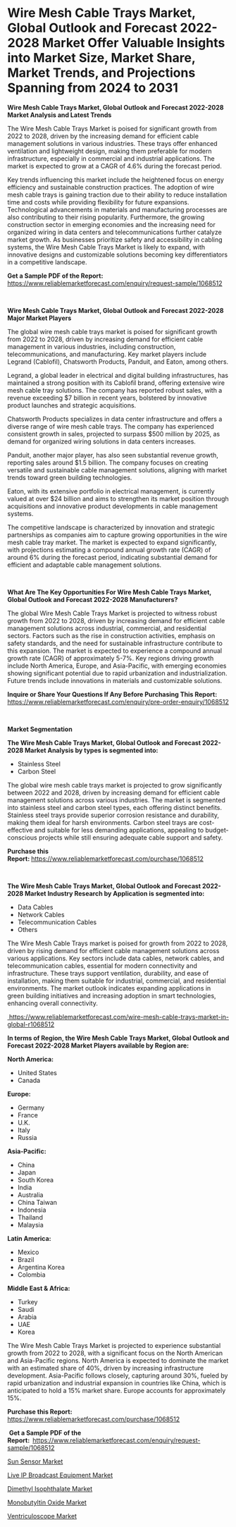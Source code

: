 <p><h1>Wire Mesh Cable Trays Market, Global Outlook and Forecast 2022-2028 Market Offer Valuable Insights into Market Size, Market Share, Market Trends, and Projections Spanning from 2024 to 2031</h1></p><p><strong>Wire Mesh Cable Trays Market, Global Outlook and Forecast 2022-2028 Market Analysis and Latest Trends</strong></p>
<p><p>The Wire Mesh Cable Trays Market is poised for significant growth from 2022 to 2028, driven by the increasing demand for efficient cable management solutions in various industries. These trays offer enhanced ventilation and lightweight design, making them preferable for modern infrastructure, especially in commercial and industrial applications. The market is expected to grow at a CAGR of 4.6% during the forecast period.</p><p>Key trends influencing this market include the heightened focus on energy efficiency and sustainable construction practices. The adoption of wire mesh cable trays is gaining traction due to their ability to reduce installation time and costs while providing flexibility for future expansions. Technological advancements in materials and manufacturing processes are also contributing to their rising popularity. Furthermore, the growing construction sector in emerging economies and the increasing need for organized wiring in data centers and telecommunications further catalyze market growth. As businesses prioritize safety and accessibility in cabling systems, the Wire Mesh Cable Trays Market is likely to expand, with innovative designs and customizable solutions becoming key differentiators in a competitive landscape.</p></p>
<p><strong>Get a Sample PDF of the Report:&nbsp;</strong> <a href="https://www.reliablemarketforecast.com/enquiry/request-sample/1068512">https://www.reliablemarketforecast.com/enquiry/request-sample/1068512</a></p>
<p>&nbsp;</p>
<p><strong>Wire Mesh Cable Trays Market, Global Outlook and Forecast 2022-2028 Major Market Players</strong></p>
<p><p>The global wire mesh cable trays market is poised for significant growth from 2022 to 2028, driven by increasing demand for efficient cable management in various industries, including construction, telecommunications, and manufacturing. Key market players include Legrand (Cablofil), Chatsworth Products, Panduit, and Eaton, among others.</p><p>Legrand, a global leader in electrical and digital building infrastructures, has maintained a strong position with its Cablofil brand, offering extensive wire mesh cable tray solutions. The company has reported robust sales, with a revenue exceeding $7 billion in recent years, bolstered by innovative product launches and strategic acquisitions.</p><p>Chatsworth Products specializes in data center infrastructure and offers a diverse range of wire mesh cable trays. The company has experienced consistent growth in sales, projected to surpass $500 million by 2025, as demand for organized wiring solutions in data centers increases.</p><p>Panduit, another major player, has also seen substantial revenue growth, reporting sales around $1.5 billion. The company focuses on creating versatile and sustainable cable management solutions, aligning with market trends toward green building technologies.</p><p>Eaton, with its extensive portfolio in electrical management, is currently valued at over $24 billion and aims to strengthen its market position through acquisitions and innovative product developments in cable management systems.</p><p>The competitive landscape is characterized by innovation and strategic partnerships as companies aim to capture growing opportunities in the wire mesh cable tray market. The market is expected to expand significantly, with projections estimating a compound annual growth rate (CAGR) of around 6% during the forecast period, indicating substantial demand for efficient and adaptable cable management solutions.</p></p>
<p>&nbsp;</p>
<p><strong>What Are The Key Opportunities For Wire Mesh Cable Trays Market, Global Outlook and Forecast 2022-2028 Manufacturers?</strong></p>
<p><p>The global Wire Mesh Cable Trays Market is projected to witness robust growth from 2022 to 2028, driven by increasing demand for efficient cable management solutions across industrial, commercial, and residential sectors. Factors such as the rise in construction activities, emphasis on safety standards, and the need for sustainable infrastructure contribute to this expansion. The market is expected to experience a compound annual growth rate (CAGR) of approximately 5-7%. Key regions driving growth include North America, Europe, and Asia-Pacific, with emerging economies showing significant potential due to rapid urbanization and industrialization. Future trends include innovations in materials and customizable solutions.</p></p>
<p><strong>Inquire or Share Your Questions If Any Before Purchasing This Report:</strong> <a href="https://www.reliablemarketforecast.com/enquiry/pre-order-enquiry/1068512">https://www.reliablemarketforecast.com/enquiry/pre-order-enquiry/1068512</a></p>
<p>&nbsp;</p>
<p><strong>Market Segmentation</strong></p>
<p><strong>The Wire Mesh Cable Trays Market, Global Outlook and Forecast 2022-2028 Market Analysis by types is segmented into:</strong></p>
<p><ul><li>Stainless Steel</li><li>Carbon Steel</li></ul></p>
<p><p>The global wire mesh cable trays market is projected to grow significantly between 2022 and 2028, driven by increasing demand for efficient cable management solutions across various industries. The market is segmented into stainless steel and carbon steel types, each offering distinct benefits. Stainless steel trays provide superior corrosion resistance and durability, making them ideal for harsh environments. Carbon steel trays are cost-effective and suitable for less demanding applications, appealing to budget-conscious projects while still ensuring adequate cable support and safety.</p></p>
<p><strong>Purchase this Report:&nbsp;</strong><a href="https://www.reliablemarketforecast.com/purchase/1068512">https://www.reliablemarketforecast.com/purchase/1068512</a></p>
<p>&nbsp;</p>
<p><strong>The Wire Mesh Cable Trays Market, Global Outlook and Forecast 2022-2028 Market Industry Research by Application is segmented into:</strong></p>
<p><ul><li>Data Cables</li><li>Network Cables</li><li>Telecommunication Cables</li><li>Others</li></ul></p>
<p><p>The Wire Mesh Cable Trays market is poised for growth from 2022 to 2028, driven by rising demand for efficient cable management solutions across various applications. Key sectors include data cables, network cables, and telecommunication cables, essential for modern connectivity and infrastructure. These trays support ventilation, durability, and ease of installation, making them suitable for industrial, commercial, and residential environments. The market outlook indicates expanding applications in green building initiatives and increasing adoption in smart technologies, enhancing overall connectivity.</p></p>
<p><a href="https://www.reliablemarketforecast.com/wire-mesh-cable-trays-market-in-global-r1068512">&nbsp;https://www.reliablemarketforecast.com/wire-mesh-cable-trays-market-in-global-r1068512</a></p>
<p><strong>In terms of Region, the Wire Mesh Cable Trays Market, Global Outlook and Forecast 2022-2028 Market Players available by Region are:</strong></p>
<p>
    <p> <strong> North America: </strong>
        <ul>
            <li>United States</li>
            <li>Canada</li>
        </ul>
        </p> 
    <p> <strong> Europe: </strong>
        <ul>
            <li>Germany</li>
            <li>France</li>
            <li>U.K.</li>
            <li>Italy</li>
            <li>Russia</li>
        </ul>
        </p> 
    <p> <strong> Asia-Pacific: </strong>
        <ul>
            <li>China</li>
            <li>Japan</li>
            <li>South Korea</li>
            <li>India</li>
            <li>Australia</li>
            <li>China Taiwan</li>
            <li>Indonesia</li>
            <li>Thailand</li>
            <li>Malaysia</li>
        </ul>
        </p> 
    <p> <strong> Latin America: </strong>
        <ul>
            <li>Mexico</li>
            <li>Brazil</li>
            <li>Argentina Korea</li>
            <li>Colombia</li>
        </ul>
        </p> 
    <p> <strong> Middle East & Africa: </strong>
        <ul>
            <li>Turkey</li>
            <li>Saudi</li>
            <li>Arabia</li>
            <li>UAE</li>
            <li>Korea</li>
        </ul>
    </p>
    </p>
<p><p>The Wire Mesh Cable Trays Market is projected to experience substantial growth from 2022 to 2028, with a significant focus on the North American and Asia-Pacific regions. North America is expected to dominate the market with an estimated share of 40%, driven by increasing infrastructure development. Asia-Pacific follows closely, capturing around 30%, fueled by rapid urbanization and industrial expansion in countries like China, which is anticipated to hold a 15% market share. Europe accounts for approximately 15%.</p></p>
<p><strong>Purchase this Report: </strong><a href="https://www.reliablemarketforecast.com/purchase/1068512">https://www.reliablemarketforecast.com/purchase/1068512</a></p>
<p>&nbsp;<strong>Get a Sample PDF of the Report:&nbsp;&nbsp;</strong><a href="https://www.reliablemarketforecast.com/enquiry/request-sample/1068512">https://www.reliablemarketforecast.com/enquiry/request-sample/1068512</a></p>
<p><strong></strong></p>
<p><p><a href="https://medium.com/@rosslarkin1962/this-report-aims-to-provide-a-comprehensive-presentation-of-the-global-market-for-sun-sensor-with-e8687ab16fdd">Sun Sensor Market</a></p><p><a href="https://medium.com/@brendamoreno1988/the-live-ip-broadcast-equipment-market-is-anticipated-to-experience-significant-growth-with-a-3762532bca0f">Live IP Broadcast Equipment Market</a></p><p><a href="https://issuu.com/reportprime-2/docs/dimethyl-isophthalate-market-size-2_d96d4cb06d2be0">Dimethyl Isophthalate Market</a></p><p><a href="https://issuu.com/reportprime-2/docs/monobutyltin-oxide-market-size-2030_dc37b303698960">Monobutyltin Oxide Market</a></p><p><a href="https://www.linkedin.com/pulse/ventriculoscope-market-global-trends-forecast-2024-2031-pereops-1uore?trackingId=2Ym1AONOQviIK0VwX%2BwYJw%3D%3D">Ventriculoscope Market</a></p></p>